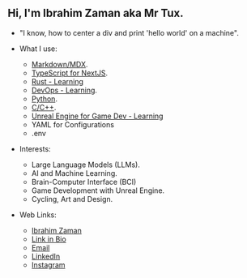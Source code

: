 ## Hi, I'm Ibrahim Zaman aka Mr Tux.

- "I know, how to center a div and print \'hello world\' on a machine".

- What I use:
    - [Markdown/MDX](www.markdownguide.org).
    - [TypeScript for NextJS](https://www.typescriptlang.org/).
    - [Rust - Learning](https://rust-lang.org)
    - [DevOps - Learning](https://docker.com).
    - [Python](https://python.org).
    - [C/C++](https://isocpp.org).
    - [Unreal Engine for Game Dev - Learning](https://unrealengine.com)
    - YAML for Configurations
    - .env
      
- Interests:
    - Large Language Models (LLMs).
    - AI and Machine Learning.
    - Brain-Computer Interface (BCI)
    - Game Development with Unreal Engine.
    - Cycling, Art and Design.
 
- Web Links:
    - [Ibrahim Zaman](https://mrtux.one)
    - [Link in Bio](https://tiles.bio/abrahimzaman360)
    - [Email](mailto:abrahimzaman3@gmail.com)
    - [LinkedIn](https://linkedin.com/in/abrahimzaman360)
    - [Instagram](https://instagram.com/abrahimzaman360)



